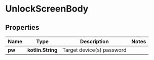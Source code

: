 
# UnlockScreenBody

## Properties
| Name | Type | Description | Notes |
| ------------ | ------------- | ------------- | ------------- |
| **pw** | **kotlin.String** | Target device(s) password |  |



